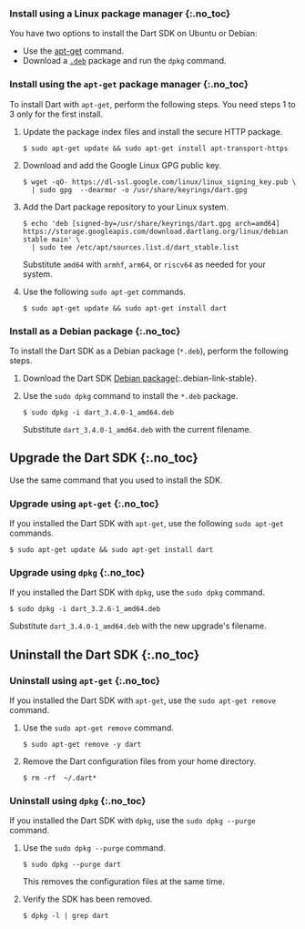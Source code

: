 
### Install using a Linux package manager {:.no_toc}

You have two options to install the Dart SDK on Ubuntu or Debian:

* Use the [apt-get](#install-using-the-apt-get-package-manager) command.
* Download a [`.deb`](#install-as-a-debian-package) package
  and run the `dpkg` command.

### Install using the `apt-get` package manager {:.no_toc}

To install Dart with `apt-get`, perform the following steps.
You need steps 1 to 3 only for the first install.

1. Update the package index files and install the secure HTTP package.

   ```console
   $ sudo apt-get update && sudo apt-get install apt-transport-https
   ```

1. Download and add the Google Linux GPG public key.

   ```console
   $ wget -qO- https://dl-ssl.google.com/linux/linux_signing_key.pub \
     | sudo gpg  --dearmor -o /usr/share/keyrings/dart.gpg
   ```

1. Add the Dart package repository to your Linux system.

   ```console
   $ echo 'deb [signed-by=/usr/share/keyrings/dart.gpg arch=amd64] https://storage.googleapis.com/download.dartlang.org/linux/debian stable main' \
     | sudo tee /etc/apt/sources.list.d/dart_stable.list
   ```

   Substitute `amd64` with `armhf`, `arm64`, or `riscv64` as
   needed for your system.

1. Use the following `sudo apt-get` commands.

   ```console
   $ sudo apt-get update && sudo apt-get install dart
   ```

### Install as a Debian package {:.no_toc}

To install the Dart SDK as a Debian package (`*.deb`),
perform the following steps.

1. Download the Dart SDK [Debian package](#){:.debian-link-stable}.

1. Use the `sudo dpkg` command to install the `*.deb` package.

   ```console
   $ sudo dpkg -i dart_3.4.0-1_amd64.deb
   ```

   Substitute `dart_3.4.0-1_amd64.deb` with the current filename.

## Upgrade the Dart SDK {:.no_toc}

Use the same command that you used to install the SDK.

### Upgrade using `apt-get` {:.no_toc}

If you installed the Dart SDK with `apt-get`,
use the following `sudo apt-get` commands.

```console
$ sudo apt-get update && sudo apt-get install dart
```

### Upgrade using `dpkg` {:.no_toc}

If you installed the Dart SDK with `dpkg`,
use the `sudo dpkg` command.

```console
$ sudo dpkg -i dart_3.2.6-1_amd64.deb
```

Substitute `dart_3.4.0-1_amd64.deb` with the new upgrade's filename.

## Uninstall the Dart SDK {:.no_toc}

### Uninstall using `apt-get` {:.no_toc}

If you installed the Dart SDK with `apt-get`,
use the `sudo apt-get remove` command.

1. Use the `sudo apt-get remove` command.

   ```console
   $ sudo apt-get remove -y dart
   ```

1. Remove the Dart configuration files from your home directory.

   ```console
   $ rm -rf  ~/.dart*
   ```

### Uninstall using `dpkg` {:.no_toc}

If you installed the Dart SDK with `dpkg`,
use the `sudo dpkg --purge` command.

1. Use the `sudo dpkg --purge` command.

   ```console
   $ sudo dpkg --purge dart
   ```

   This removes the configuration files at the same time.

1. Verify the SDK has been removed.

   ```console
   $ dpkg -l | grep dart
   ```

[sudo]: https://www.sudo.ws/
